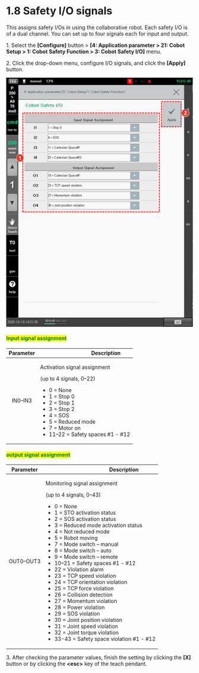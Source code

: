 # 1.8 Safety I/O signals

This assigns safety I/Os in using the collaborative robot. Each safety I/O is of a dual channel. You can set up to four signals each for input and output.

1\. Select the **\[Configure]** button > **\[4: Application parameter > 21: Cobot Setup > 1: Cobot Safety Function > 3: Cobot Safety I/O]** menu.

2\. Click the drop-down menu, configure I/O signals, and click the **\[Apply]** button.



![](<../_assets/image_23.png>)

#### <mark style="color:green;">Input signal assignment</mark>

| **Parameter** | 　　　　　　　　**Description**                                                                                                                                                                                                                                    |
| :-----------: | ---------------------------------------------------------------------------------------------------------------------------------------------------------------------------------------------------------------------------------------------------------- |
|    IN0–IN3    | <p>Activation signal assignment </p><p>(up to 4 signals, 0–22)</p><ul><li>0 = None</li><li>1 = Stop 0</li><li>2 = Stop 1</li><li>3 = Stop 2</li><li>4 = SOS</li><li>5 = Reduced mode</li><li>7 = Motor on</li><li>11–22 = Safety spaces #1 - #12</li></ul> |

#### <mark style="color:green;">output signal assignment</mark>

| **Parameter** | 　　　　　　　　　**Description**                                                                                                                                                                                                                                                                                                                                                                                                                                                                                                                                                                                                                                                                                                                                                                                                                                  |
| :-----------: | --------------------------------------------------------------------------------------------------------------------------------------------------------------------------------------------------------------------------------------------------------------------------------------------------------------------------------------------------------------------------------------------------------------------------------------------------------------------------------------------------------------------------------------------------------------------------------------------------------------------------------------------------------------------------------------------------------------------------------------------------------------------------------------------------------------------------------------------------------- |
|   OUT0–OUT3   | <p>Monitoring signal assignment </p><p>(up to 4 signals, 0–43)</p><ul><li>0 = None </li><li>1 = STO activation status </li><li>2 = SOS activation status </li><li>3 = Reduced mode activation status </li><li>4 = Not reduced mode </li><li>5 = Robot moving </li><li>7 = Mode switch – manual </li><li>8 = Mode switch – auto</li><li>9 = Mode switch – remote </li><li>10–21 = Safety spaces #1 - #12 </li><li>22 = Violation alarm </li><li>23 = TCP speed violation </li><li>24 = TCP orientation violation </li><li>25 = TCP force violation </li><li>26 = Collision detection </li><li>27 = Momentum violation </li><li>28 = Power violation </li><li>29 = SOS violation </li><li>30 = Joint position violation </li><li>31 = Joint speed violation </li><li>32 = Joint torque violation </li><li>33-43 = Safety space violation #1 - #12</li></ul> |

3\. After checking the parameter values, finish the setting by clicking the **\[X]** button or by clicking the **\<esc>** key of the teach pendant.
